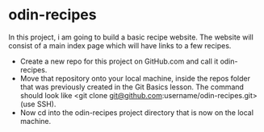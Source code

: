 # odin-recipes
In this project, i am going to build a basic recipe website.
The website will consist of a main index page which will have links to a few recipes.

- Create a new repo for this project on GitHub.com and call it odin-recipes.
- Move that repository onto your local machine, inside the repos folder that was previously created in the Git Basics lesson. The command should look like <git clone git@github.com:username/odin-recipes.git> (use SSH).
- Now cd into the odin-recipes project directory that is now on the local machine.